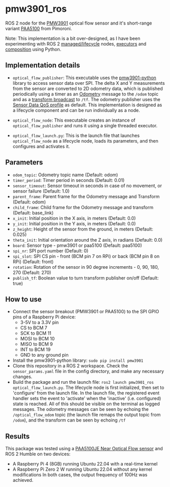 # pmw3901_ros
ROS 2 node for the [PMW3901](https://shop.pimoroni.com/products/pmw3901-optical-flow-sensor-breakout?variant=27869870358611) optical flow sensor and it's short-range variant [PAA5100](https://shop.pimoroni.com/products/paa5100je-optical-tracking-spi-breakout?variant=39315330170963) from Pimoroni.

Note: This implementation is a bit over-designed, as I have been experimenting with ROS 2 [managed/lifecycle](https://design.ros2.org/articles/node_lifecycle.html) nodes, [executors](https://docs.ros.org/en/humble/Concepts/About-Executors.html#executors) and [composition](https://github.com/ros2/examples/blob/rolling/rclpy/executors/examples_rclpy_executors/composed.py) using Python.

## Implementation details

* ```optical_flow_publisher```: This executable uses the [pmw3901-python](https://github.com/pimoroni/pmw3901-python) library to access sensor data over SPI. The delta X and Y measurements from the sensor are converted to 2D odometry data, which is published periodically using a timer as an [Odometry](https://docs.ros2.org/foxy/api/nav_msgs/msg/Odometry.html) message to the ```/odom``` topic and as a [transform broadcast](https://ros2-industrial-workshop.readthedocs.io/en/latest/_source/navigation/ROS2-TF2.html) to ```/tf```. The odometry publisher uses the [Sensor Data QoS profile](https://docs.ros.org/en/rolling/Concepts/About-Quality-of-Service-Settings.html#qos-profiles) as default. This implementation is designed as a lifecycle component and can be run individually as a node. 

* ```optical_flow_node```: This executable creates an instance of ```optical_flow_publisher``` and runs it using a single threaded executor. 

* ```optical_flow_launch.py```: This is the launch file that launches ```optical_flow_node``` as a  lifecycle node, loads its parameters, and then configures and activates it.

## Parameters

* ```odom_topic```: Odometry topic name (Default: odom)
* ```timer_period```: Timer period in seconds (Default: 0.01)
* ```sensor_timeout```: Sensor timeout in seconds in case of no movement, or sensor failure (Default: 1.0)
* ```parent_frame```: Parent frame for the Odometry message and Transform (Default: odom)
* ```child_frame```: Child frame for the Odometry message and transform (Default: base_link)
* ```x_init```: Initial position in the X axis, in meters (Default: 0.0)
* ```y_init```: Initial position in the Y axis, in meters (Default: 0.0)
* ```z_height```: Height of the sensor from the ground, in meters (Default: 0.025)
* ```theta_init```: Initial orientation around the Z axis, in radians (Default: 0.0)
* ```board```: Sensor type - pmw3901 or paa5100 (Default: paa5100)
* ```spi_nr```: SPI port number (Default: 0)
* ```spi_slot```: SPI CS pin - front (BCM pin 7 on RPi) or back (BCM pin 8 on RPi) (Default: front)
* ```rotation```: Rotation of the sensor in 90 degree increments - 0, 90, 180, 270 (Default: 270)
* ```publish_tf```: Boolean value to turn transform publisher on/off (Default: true)

## How to use

* Connect the sensor breakout (PMW3901 or PAA5100) to the SPI GPIO pins of a Raspberry Pi device:
  * 3-5V to a 3.3V pin
  * CS to BCM 7
  * SCK to BCM 11
  * MOSI to BCM 10
  * MISO to BCM 9
  * INT to BCM 19
  * GND to any ground pin
* Install the pmw3901-python library: ```sudo pip install pmw3901```
* Clone this repository in a ROS 2 workspace. Check the ```sensor_params.yaml``` file in the config directory, and make any necessary changes.
* Build the package and run the launch file: ```ros2 launch pmw3901_ros optical_flow_launch.py```. The lifecycle node is first initialized, then set to 'configure' from the launch file. In the launch file, the registered event handler sets the event to 'activate' when the 'inactive' (i.e. configured) state is reached. All of this should be visible on the terminal as logged messages. The odometry messages can be seen by echoing the ```/optical_flow_odom``` topic (the launch file remaps the output topic from ```/odom```), and the transform can be seen by echoing ```/tf```

## Results

This package was tested using a [PAA5100JE Near Optical Flow sensor](https://shop.pimoroni.com/products/paa5100je-optical-tracking-spi-breakout?variant=39315330170963) and ROS 2 Humble on two devices:
* A Raspberry Pi 4 (8GB) running Ubuntu 22.04 with a real-time kernel
* A Raspberry Pi Zero 2 W running Ubuntu 22.04 without any kernel modifications
In both cases, the output frequency of 100Hz was achieved. 






